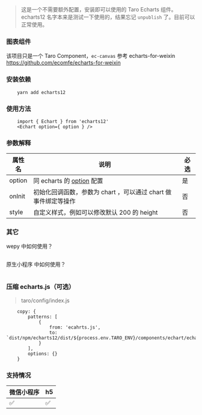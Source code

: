 > 这是一个不需要额外配置，安装即可以使用的 Taro Echarts 组件。echarts12 名字本来是测试一下使用的，结果忘记 `unpublish` 了。目前可以正常使用。

### 图表组件

该项目只是一个 Taro Component，`ec-canvas` 参考 echarts-for-weixin https://github.com/ecomfe/echarts-for-weixin

### 安装依赖

```
    yarn add echarts12
```

### 使用方法

```
    import { Echart } from 'echarts12'
    <Echart option={ option } />
```

### 参数解释

| 属性名 | 说明                                                               | 必选 |
| ------ | ------------------------------------------------------------------ | ---- |
| option | 同 echarts 的 [option](https://www.echartsjs.com/option.html) 配置 | 是   |
| onInit | 初始化回调函数，参数为 chart ，可以通过 chart 做事件绑定等操作     | 否   |
| style  | 自定义样式，例如可以修改默认 200 的 height                         | 否   |

### 其它

wepy 中如何使用？

```

```

原生小程序 中如何使用？

```

```

### 压缩 echarts.js（可选）

> taro/config/index.js

```
    copy: {
        patterns: [
            {
                from: 'ecahrts.js',
                to: `dist/npm/echarts12/dist/${process.env.TARO_ENV}/components/echart/echarts.js`,
            }
        ],
        options: {}
    }
```

### 支持情况

| 微信小程序 | h5  |
| ---------- | --- |
| ✅         | ✅  |
